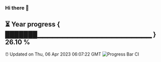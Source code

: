 ### Hi there 👋
⏳ Year progress { ███████▁▁▁▁▁▁▁▁▁▁▁▁▁▁▁▁▁▁▁▁▁▁▁ } 26.10 %
---
⏰ Updated on Thu, 06 Apr 2023 06:07:22 GMT
![Progress Bar CI](https://github.com/Moyi321/Moyi321/workflows/Progress%20Bar%20CI/badge.svg)
